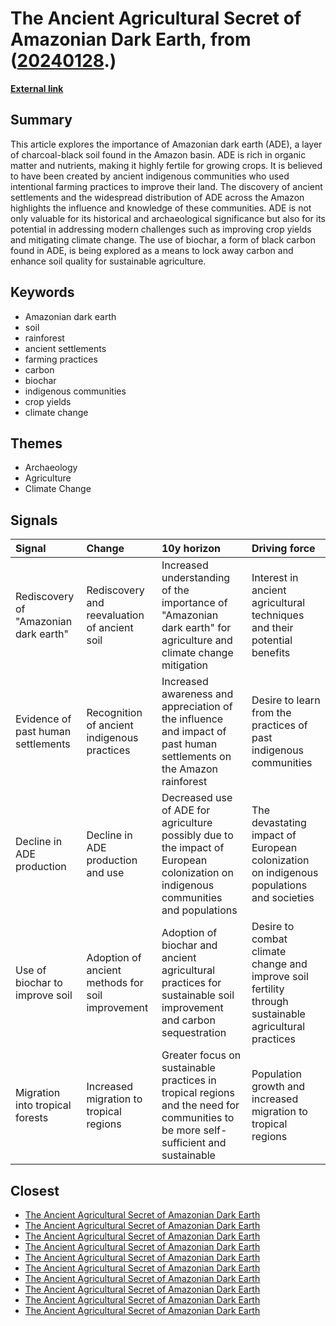 # __The Ancient Agricultural Secret of Amazonian Dark Earth__, from ([20240128](https://kghosh.substack.com/p/20240128).)

__[External link](https://www.bbc.com/future/article/20240116-the-dark-earth-revealing-the-amazons-secrets)__



## Summary

This article explores the importance of Amazonian dark earth (ADE), a layer of charcoal-black soil found in the Amazon basin. ADE is rich in organic matter and nutrients, making it highly fertile for growing crops. It is believed to have been created by ancient indigenous communities who used intentional farming practices to improve their land. The discovery of ancient settlements and the widespread distribution of ADE across the Amazon highlights the influence and knowledge of these communities. ADE is not only valuable for its historical and archaeological significance but also for its potential in addressing modern challenges such as improving crop yields and mitigating climate change. The use of biochar, a form of black carbon found in ADE, is being explored as a means to lock away carbon and enhance soil quality for sustainable agriculture.

## Keywords

* Amazonian dark earth
* soil
* rainforest
* ancient settlements
* farming practices
* carbon
* biochar
* indigenous communities
* crop yields
* climate change

## Themes

* Archaeology
* Agriculture
* Climate Change

## Signals

| Signal                                | Change                                           | 10y horizon                                                                                                                        | Driving force                                                                                         |
|:--------------------------------------|:-------------------------------------------------|:-----------------------------------------------------------------------------------------------------------------------------------|:------------------------------------------------------------------------------------------------------|
| Rediscovery of "Amazonian dark earth" | Rediscovery and reevaluation of ancient soil     | Increased understanding of the importance of "Amazonian dark earth" for agriculture and climate change mitigation                  | Interest in ancient agricultural techniques and their potential benefits                              |
| Evidence of past human settlements    | Recognition of ancient indigenous practices      | Increased awareness and appreciation of the influence and impact of past human settlements on the Amazon rainforest                | Desire to learn from the practices of past indigenous communities                                     |
| Decline in ADE production             | Decline in ADE production and use                | Decreased use of ADE for agriculture possibly due to the impact of European colonization on indigenous communities and populations | The devastating impact of European colonization on indigenous populations and societies               |
| Use of biochar to improve soil        | Adoption of ancient methods for soil improvement | Adoption of biochar and ancient agricultural practices for sustainable soil improvement and carbon sequestration                   | Desire to combat climate change and improve soil fertility through sustainable agricultural practices |
| Migration into tropical forests       | Increased migration to tropical regions          | Greater focus on sustainable practices in tropical regions and the need for communities to be more self-sufficient and sustainable | Population growth and increased migration to tropical regions                                         |

## Closest

* [The Ancient Agricultural Secret of Amazonian Dark Earth](b9d91aca816a4b049d4583a774f886a2)
* [The Ancient Agricultural Secret of Amazonian Dark Earth](b9d91aca816a4b049d4583a774f886a2)
* [The Ancient Agricultural Secret of Amazonian Dark Earth](b9d91aca816a4b049d4583a774f886a2)
* [The Ancient Agricultural Secret of Amazonian Dark Earth](b9d91aca816a4b049d4583a774f886a2)
* [The Ancient Agricultural Secret of Amazonian Dark Earth](b9d91aca816a4b049d4583a774f886a2)
* [The Ancient Agricultural Secret of Amazonian Dark Earth](b9d91aca816a4b049d4583a774f886a2)
* [The Ancient Agricultural Secret of Amazonian Dark Earth](b9d91aca816a4b049d4583a774f886a2)
* [The Ancient Agricultural Secret of Amazonian Dark Earth](b9d91aca816a4b049d4583a774f886a2)
* [The Ancient Agricultural Secret of Amazonian Dark Earth](b9d91aca816a4b049d4583a774f886a2)
* [The Ancient Agricultural Secret of Amazonian Dark Earth](b9d91aca816a4b049d4583a774f886a2)